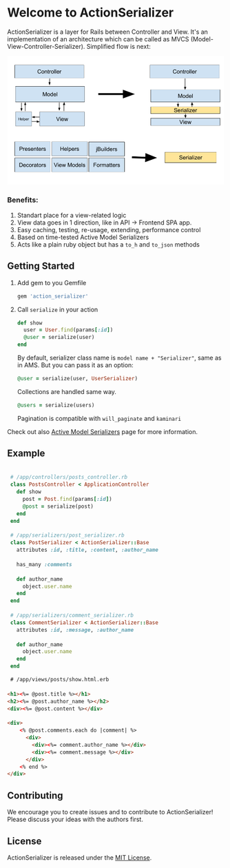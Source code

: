 # Welcome to ActionSerializer

ActionSerializer is a layer for Rails between Controller and View. 
It's an implementation of an architecture which can be called as MVCS (Model-View-Controller-Serializer).
Simplified flow is next:

![mvcs](/doc/mvc-to-mvcs.png)

### Benefits:
1. Standart place for a view-related logic
2. View data goes in 1 direction, like in API -> Frontend SPA app.
3. Easy caching, testing, re-usage, extending, performance control
4. Based on time-tested Active Model Serializers
5. Acts like a plain ruby object but has a `to_h` and `to_json` methods


## Getting Started

1. Add gem to you Gemfile
    
    ```ruby
    gem 'action_serializer'
    ```
 
2. Call `serialize` in your action
    
    ```ruby
    def show  
      user = User.find(params[:id])
      @user = serialize(user)
    end  
    ```
   By default, serializer class name is `model name + "Serializer"`, same as in AMS. But you can pass it as an option:
   
   ```ruby
   @user = serialize(user, UserSerializer)
   ```

   Collections are handled same way.
   
   ```ruby
   @users = serialize(users)
   ```  
        
   Pagination is compatible with `will_paginate` and `kaminari`
       

Check out also [Active Model Serializers](https://github.com/rails-api/active_model_serializers/tree/v0.10.6) page for more information.

## Example

```ruby

 # /app/controllers/posts_controller.rb
 class PostsController < ApplicationController
   def show  
     post = Post.find(params[:id])
     @post = serialize(post)
   end
 end
 
 # /app/serializers/post_serializer.rb
 class PostSerializer < ActionSerializer::Base
   attributes :id, :title, :content, :author_name
     
   has_many :comments
     
   def author_name
     object.user.name
   end
 end 
 
 # /app/serializers/comment_serializer.rb
 class CommentSerializer < ActionSerializer::Base
   attributes :id, :message, :author_name
     
   def author_name
     object.user.name
   end
 end   
```

```html
 # /app/views/posts/show.html.erb

<h1><%= @post.title %></h1>
<h2><%= @post.author_name %></h2>
<div><%= @post.content %></div>

<div>
    <% @post.comments.each do |comment| %>
      <div>
        <div><%= comment.author_name %></div>
        <div><%= comment.message %></div>
      </div>  
    <% end %>
</div>
```

## Contributing

We encourage you to create issues and to contribute to ActionSerializer! Please discuss your ideas with the authors first.


## License

ActionSerializer is released under the [MIT License](http://www.opensource.org/licenses/MIT).